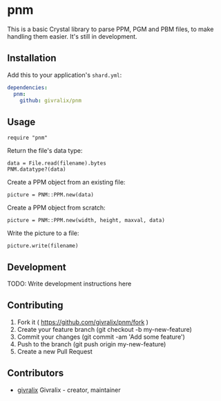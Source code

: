 # pnm

This is a basic Crystal library to parse PPM, PGM and PBM files, to make handling them easier.
It's still in development.

## Installation

Add this to your application's `shard.yml`:

```yaml
dependencies:
  pnm:
    github: givralix/pnm
```

## Usage

```crystal
require "pnm"
```

Return the file's data type:

```crystal
data = File.read(filename).bytes
PNM.datatype?(data)
```

Create a PPM object from an existing file:

```crystal
picture = PNM::PPM.new(data)
```

Create a PPM object from scratch:

```crystal
picture = PNM::PPM.new(width, height, maxval, data)
```

Write the picture to a file:

```crystal
picture.write(filename)
```

## Development

TODO: Write development instructions here

## Contributing

1. Fork it ( https://github.com/givralix/pnm/fork )
2. Create your feature branch (git checkout -b my-new-feature)
3. Commit your changes (git commit -am 'Add some feature')
4. Push to the branch (git push origin my-new-feature)
5. Create a new Pull Request

## Contributors

- [givralix](https://github.com/givralix) Givralix - creator, maintainer
